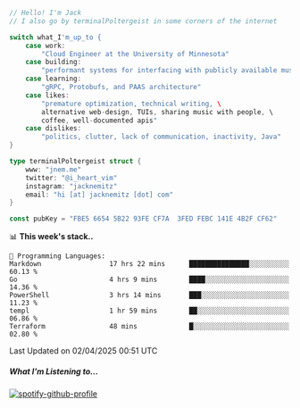 ```go
// Hello! I'm Jack
// I also go by terminalPoltergeist in some corners of the internet

switch what_I'm_up_to {
    case work:
        "Cloud Engineer at the University of Minnesota"
    case building:
        "performant systems for interfacing with publicly available music datasets"
    case learning:
        "gRPC, Protobufs, and PAAS architecture"
    case likes:
        "premature optimization, technical writing, \
        alternative web-design, TUIs, sharing music with people, \
        coffee, well-documented apis"
    case dislikes:
        "politics, clutter, lack of communication, inactivity, Java"
}

type terminalPoltergeist struct {
    www: "jnem.me"
    twitter: "@i_heart_vim"
    instagram: "jacknemitz"
    email: "hi [at] jacknemitz [dot] com"
}

const pubKey = "FBE5 6654 5B22 93FE CF7A  3FED FEBC 141E 4B2F CF62"
```

<!--START_SECTION:waka-->
📊 **This week's stack..** 

```text
💬 Programming Languages: 
Markdown                 17 hrs 22 mins      ███████████████░░░░░░░░░░   60.13 % 
Go                       4 hrs 9 mins        ████░░░░░░░░░░░░░░░░░░░░░   14.36 % 
PowerShell               3 hrs 14 mins       ███░░░░░░░░░░░░░░░░░░░░░░   11.23 % 
templ                    1 hr 59 mins        ██░░░░░░░░░░░░░░░░░░░░░░░   06.86 % 
Terraform                48 mins             █░░░░░░░░░░░░░░░░░░░░░░░░   02.80 % 
```


 Last Updated on 02/04/2025 00:51 UTC
<!--END_SECTION:waka-->

##### What I'm Listening to...

[![spotify-github-profile](https://jnem.me/listening-item?maxAge=2592000)](https://jnem.me/listening)
